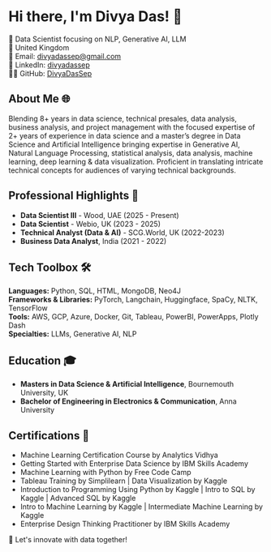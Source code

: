 # Hi there, I'm Divya Das! 👋

🚀 Data Scientist focusing on NLP, Generative AI, LLM  
📍 United Kingdom  
📧 Email: divyadassep@gmail.com  
🔗 LinkedIn: [divyadassep](https://www.linkedin.com/in/divyadassep/)  
👨‍💻 GitHub: [DivyaDasSep](https://github.com/DivyaDasSep)  

## About Me 🌐

Blending 8+ years in data science, technical presales, data analysis, business analysis, and project management with the focused expertise of 2+ years of experience in data science and a master’s degree in Data Science and Artificial Intelligence bringing expertise in Generative AI, Natural Language Processing, statistical analysis, data analysis, machine learning, deep learning & data visualization. Proficient in translating intricate technical concepts for audiences of varying technical backgrounds.

## Professional Highlights 🌟
- **Data Scientist III** - Wood, UAE (2025 - Present)
- **Data Scientist** - Webio, UK (2023 - 2025)
- **Technical Analyst (Data & AI)** - SCG.World, UK (2022-2023)
- **Business Data Analyst**, India (2021 - 2022)

## Tech Toolbox 🛠️

**Languages:** Python, SQL, HTML, MongoDB, Neo4J  
**Frameworks & Libraries:** PyTorch, Langchain, Huggingface, SpaCy, NLTK, TensorFlow  
**Tools:** AWS, GCP, Azure, Docker, Git, Tableau, PowerBI, PowerApps, Plotly Dash  
**Specialties:** LLMs, Generative AI, NLP

## Education 🎓

- **Masters in Data Science & Artificial Intelligence**, Bournemouth University, UK
- **Bachelor of Engineering in Electronics & Communication**, Anna University

## Certifications 📜

- Machine Learning Certification Course by Analytics Vidhya
- Getting Started with Enterprise Data Science by IBM Skills Academy
- Machine Learning with Python by Free Code Camp
- Tableau Training by Simplilearn | Data Visualization by Kaggle
- Introduction to Programming Using Python by Kaggle | Intro to SQL by Kaggle | Advanced SQL by Kaggle
- Intro to Machine Learning by Kaggle | Intermediate Machine Learning by Kaggle
- Enterprise Design Thinking Practitioner by IBM Skills Academy

🌟 Let's innovate with data together!
